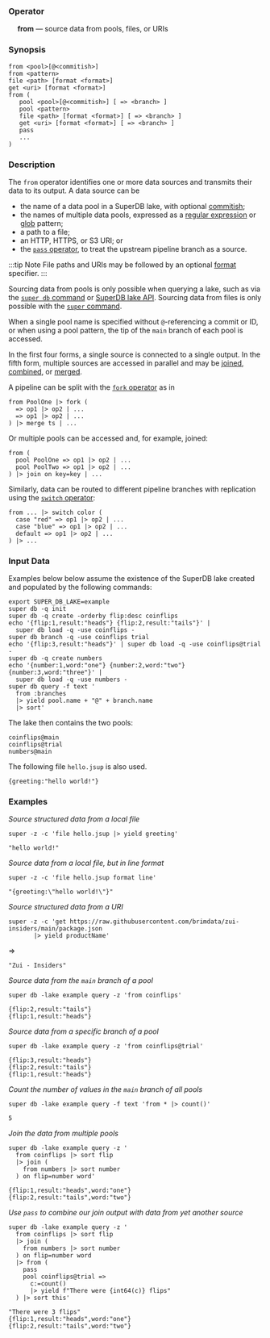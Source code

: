 ### Operator

&emsp; **from** &mdash; source data from pools, files, or URIs

### Synopsis

```
from <pool>[@<commitish>]
from <pattern>
file <path> [format <format>]
get <uri> [format <format>]
from (
   pool <pool>[@<commitish>] [ => <branch> ]
   pool <pattern>
   file <path> [format <format>] [ => <branch> ]
   get <uri> [format <format>] [ => <branch> ]
   pass
   ...
)
```
### Description

The `from` operator identifies one or more data sources and transmits
their data to its output.  A data source can be
* the name of a data pool in a SuperDB lake, with optional [commitish](../../commands/super-db.md#commitish);
* the names of multiple data pools, expressed as a [regular expression](../search-expressions.md#regular-expressions) or [glob](../search-expressions.md#globs) pattern;
* a path to a file;
* an HTTP, HTTPS, or S3 URI; or
* the [`pass` operator](pass.md), to treat the upstream pipeline branch as a source.

:::tip Note
File paths and URIs may be followed by an optional [format](../../commands/super.md#input-formats) specifier.
:::

Sourcing data from pools is only possible when querying a lake, such as
via the [`super db` command](../../commands/super-db.md) or
[SuperDB lake API](../../lake/api.md). Sourcing data from files is only possible
with the [`super` command](../../commands/super.md).

When a single pool name is specified without `@`-referencing a commit or ID, or
when using a pool pattern, the tip of the `main` branch of each pool is
accessed.

In the first four forms, a single source is connected to a single output.
In the fifth form, multiple sources are accessed in parallel and may be
[joined](join.md), [combined](combine.md), or [merged](merge).

A pipeline can be split with the [`fork` operator](fork) as in
```
from PoolOne |> fork (
  => op1 |> op2 | ...
  => op1 |> op2 | ...
) |> merge ts | ...
```

Or multiple pools can be accessed and, for example, joined:
```
from (
  pool PoolOne => op1 |> op2 | ...
  pool PoolTwo => op1 |> op2 | ...
) |> join on key=key | ...
```

Similarly, data can be routed to different pipeline branches with replication
using the [`switch` operator](switch.md):
```
from ... |> switch color (
  case "red" => op1 |> op2 | ...
  case "blue" => op1 |> op2 | ...
  default => op1 |> op2 | ...
) |> ...
```

### Input Data

Examples below below assume the existence of the SuperDB lake created and populated
by the following commands:

```mdtest-command
export SUPER_DB_LAKE=example
super db -q init
super db -q create -orderby flip:desc coinflips
echo '{flip:1,result:"heads"} {flip:2,result:"tails"}' |
  super db load -q -use coinflips -
super db branch -q -use coinflips trial
echo '{flip:3,result:"heads"}' | super db load -q -use coinflips@trial -
super db -q create numbers
echo '{number:1,word:"one"} {number:2,word:"two"} {number:3,word:"three"}' |
  super db load -q -use numbers -
super db query -f text '
  from :branches
  |> yield pool.name + "@" + branch.name
  |> sort'
```

The lake then contains the two pools:

```mdtest-output
coinflips@main
coinflips@trial
numbers@main
```

The following file `hello.jsup` is also used.

```mdtest-input hello.jsup
{greeting:"hello world!"}
```

### Examples

_Source structured data from a local file_

```mdtest-command
super -z -c 'file hello.jsup |> yield greeting'
```

```mdtest-output
"hello world!"
```

_Source data from a local file, but in line format_
```mdtest-command
super -z -c 'file hello.jsup format line'
```

```mdtest-output
"{greeting:\"hello world!\"}"
```

_Source structured data from a URI_
```
super -z -c 'get https://raw.githubusercontent.com/brimdata/zui-insiders/main/package.json
       |> yield productName'
```
=>
```
"Zui - Insiders"
```

_Source data from the `main` branch of a pool_
```mdtest-command
super db -lake example query -z 'from coinflips'
```

```mdtest-output
{flip:2,result:"tails"}
{flip:1,result:"heads"}
```

_Source data from a specific branch of a pool_
```mdtest-command
super db -lake example query -z 'from coinflips@trial'
```

```mdtest-output
{flip:3,result:"heads"}
{flip:2,result:"tails"}
{flip:1,result:"heads"}
```

_Count the number of values in the `main` branch of all pools_
```mdtest-command
super db -lake example query -f text 'from * |> count()'
```

```mdtest-output
5
```
_Join the data from multiple pools_
```mdtest-command
super db -lake example query -z '
  from coinflips |> sort flip
  |> join (
    from numbers |> sort number
  ) on flip=number word'
```

```mdtest-output
{flip:1,result:"heads",word:"one"}
{flip:2,result:"tails",word:"two"}
```

_Use `pass` to combine our join output with data from yet another source_
```mdtest-command
super db -lake example query -z '
  from coinflips |> sort flip
  |> join (
    from numbers |> sort number
  ) on flip=number word
  |> from (
    pass
    pool coinflips@trial =>
      c:=count()
      |> yield f"There were {int64(c)} flips"
  ) |> sort this'
```

```mdtest-output
"There were 3 flips"
{flip:1,result:"heads",word:"one"}
{flip:2,result:"tails",word:"two"}
```

